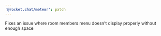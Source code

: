 ```yaml
---
'@rocket.chat/meteor': patch
---
```


Fixes an issue where room members menu doesn't display properly without enough space
